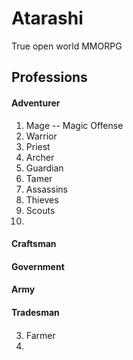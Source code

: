 # Atarashi
True open world MMORPG

## Professions
#### Adventurer
1. Mage
-- Magic Offense
2. Warrior
3. Priest
4. Archer
5. Guardian
6. Tamer
7. Assassins
8. Thieves
9. Scouts
10. 
#### Craftsman
#### Government
#### Army
#### Tradesman
#### 
3. Farmer
4. 
